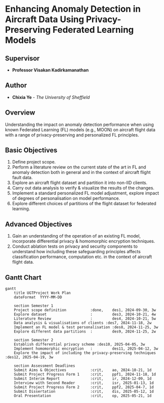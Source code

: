 # Enhancing Anomaly Detection in Aircraft Data Using Privacy-Preserving Federated Learning Models

## Supervisor
- **Professor Visakan Kadirkamanathan**

## Author
- **Chixia Ye** - *The University of Sheffield*

## Overview
Understanding the impact on anomaly detection performance when using known Federated Learning (FL) models (e.g., MOON) on aircraft flight data with a range of privacy-preserving and personalized FL principles.

## Basic Objectives

1. Define project scope.
2. Perform a literature review on the current state of the art in FL and anomaly detection both in general and in the context of aircraft flight fault data.
3. Explore an aircraft flight dataset and partition it into non-IID clients.
4. Carry out data analysis to verify & visualize the results of the changes.
5. Implement a standard personalized FL model adjustment, explore impact of degrees of personalisation on model performance.
6. Explore different choices of partitions of the flight dataset for federated learning.

## Advanced Objectives

1. Gain an understanding of the operation of an existing FL model, incorporate differential privacy & homomorphic encryption techniques.
2. Conduct ablation tests on privacy and security components to understand how including these safeguarding principles affects classification performance, computation etc. in the context of aircraft flight data.

## Gantt Chart
```mermaid
gantt
    title UGTProject Work Plan
    dateFormat  YYYY-MM-DD

    section Semester 1
    Project scope definition           :done,    des1, 2024-09-30, 3w
    Explore dataset                    :         des3, 2024-10-21, 4w
    Literature Review                  :         des4, 2024-10-21, 5w
    Data analysis & visualisations of clients :des7, 2024-11-18, 2w
    Implement an FL model & test personalisation :des8, 2024-11-25, 3w
    Explore different data partitions  :         des9, 2024-11-25, 2w

    section Semester 2
    Establish differential privacy scheme :des10, 2025-04-05, 3w
    Implement homomorphic encryption   :         des11, 2025-04-12, 3w
    Explore the impact of including the privacy-preserving techniques :des12, 2025-04-19, 3w

    section Assessment Deadlines
    Submit Aims & Objectives           :crit,    ao, 2024-10-21, 1d
    Submit Project Progress Form 1     :crit,    ppf1, 2024-11-18, 1d
    Submit Interim Report              :crit,    ir, 2024-12-09, 1d
    Interview with Second Reader       :crit,    isr, 2025-01-13, 1d
    Submit Project Progress Form 2     :crit,    ppf2, 2025-04-7, 1d
    Submit Dissertation                :crit,    dis, 2025-05-12, 1d
    Oral Presentation                  :crit,    op, 2025-05-21, 1d

